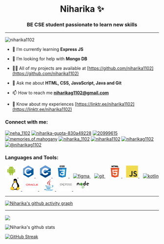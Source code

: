 <h1 align="center">Niharika ✨</h1>
<h3 align="center">BE CSE student passionate to learn new skills</h3>

<hr>

<p align="left"> <img src="https://komarev.com/ghpvc/?username=niharika1102&label=Profile%20views&color=0e19b4&style=flat-square" alt="niharika1102" /> </p>

- 🌱 I’m currently learning **Express JS**

- 🤝 I’m looking for help with **Mongo DB**

- 👨‍💻 All of my projects are available at [https://github.com/niharika1102](https://github.com/niharika1102)

- 💬 Ask me about **HTML, CSS, JavaScript, Java and Git**

- 📫 How to reach me **niharikag1102@gmail.com**

- 📄 Know about my experiences [https://linktr.ee/niharika1102](https://linktr.ee/niharika1102)

<!-- <p align="left"> <a href="https://github.com/ryo-ma/github-profile-trophy"><img src="https://github-profile-trophy.vercel.app/?username=niharika1102" alt="niharika1102" /></a> </p> -->

<h3 align="left">Connect with me:</h3>
<p align="left">
<a href="https://twitter.com/neha_1102" target="blank"><img align="center" src="https://raw.githubusercontent.com/rahuldkjain/github-profile-readme-generator/master/src/images/icons/Social/twitter.svg" alt="neha_1102" height="30" width="40" /></a>
<a href="https://linkedin.com/in/niharika-gupta-830a49228" target="blank"><img align="center" src="https://raw.githubusercontent.com/rahuldkjain/github-profile-readme-generator/master/src/images/icons/Social/linked-in-alt.svg" alt="niharika-gupta-830a49228" height="30" width="40" /></a>
<a href="https://stackoverflow.com/users/20999615" target="blank"><img align="center" src="https://raw.githubusercontent.com/rahuldkjain/github-profile-readme-generator/master/src/images/icons/Social/stack-overflow.svg" alt="20999615" height="30" width="40" /></a>
<a href="https://instagram.com/neha._1102" target="blank"><img align="center" src="https://raw.githubusercontent.com/rahuldkjain/github-profile-readme-generator/master/src/images/icons/Social/instagram.svg" alt="memories.of.mahogany" height="30" width="40" /></a>
<a href="https://www.codechef.com/users/niharika_1102" target="blank"><img align="center" src="https://cdn.jsdelivr.net/npm/simple-icons@3.1.0/icons/codechef.svg" alt="niharika_1102" height="30" width="40" /></a>
<a href="https://www.hackerrank.com/niharika1102" target="blank"><img align="center" src="https://raw.githubusercontent.com/rahuldkjain/github-profile-readme-generator/master/src/images/icons/Social/hackerrank.svg" alt="niharika1102" height="30" width="40" /></a>
<a href="https://www.leetcode.com/niharikag1102" target="blank"><img align="center" src="https://raw.githubusercontent.com/rahuldkjain/github-profile-readme-generator/master/src/images/icons/Social/leet-code.svg" alt="niharikag1102" height="30" width="40" /></a>
<a href="https://www.hackerearth.com/@niharikag1102" target="blank"><img align="center" src="https://raw.githubusercontent.com/rahuldkjain/github-profile-readme-generator/master/src/images/icons/Social/hackerearth.svg" alt="@niharikag1102" height="30" width="40"/></a>
</p>

<h3 align="left">Languages and Tools:</h3>
<p align="left"> 
<a href="https://developer.android.com" target="_blank" rel="noreferrer"> <img src="https://raw.githubusercontent.com/devicons/devicon/master/icons/android/android-original-wordmark.svg" alt="android" width="40" height="40"/> </a> &nbsp;&nbsp;
<a href="https://www.cprogramming.com/" target="_blank" rel="noreferrer"> <img src="https://raw.githubusercontent.com/devicons/devicon/master/icons/c/c-original.svg" alt="c" width="40" height="40"/> </a> &nbsp;&nbsp;
<a href="https://www.w3schools.com/cpp/" target="_blank" rel="noreferrer"> <img src="https://raw.githubusercontent.com/devicons/devicon/master/icons/cplusplus/cplusplus-original.svg" alt="cplusplus" width="40" height="40"/> </a> &nbsp;&nbsp;
<a href="https://www.w3schools.com/css/" target="_blank" rel="noreferrer"> <img src="https://raw.githubusercontent.com/devicons/devicon/master/icons/css3/css3-original-wordmark.svg" alt="css3" width="40" height="40"/> </a>&nbsp;&nbsp;
<a href="https://www.figma.com/" target="_blank" rel="noreferrer"> <img src="https://www.vectorlogo.zone/logos/figma/figma-icon.svg" alt="figma" width="40" height="40"/> </a> &nbsp;&nbsp;
<a href="https://git-scm.com/" target="_blank" rel="noreferrer"> <img src="https://www.vectorlogo.zone/logos/git-scm/git-scm-icon.svg" alt="git" width="40" height="40"/> </a> &nbsp;&nbsp;
<a href="https://www.w3.org/html/" target="_blank" rel="noreferrer"> <img src="https://raw.githubusercontent.com/devicons/devicon/master/icons/html5/html5-original-wordmark.svg" alt="html5" width="40" height="40"/> </a> &nbsp;&nbsp;
<a href="https://developer.mozilla.org/en-US/docs/Web/JavaScript" target="_blank" rel="noreferrer"> <img src="https://raw.githubusercontent.com/devicons/devicon/master/icons/javascript/javascript-original.svg" alt="javascript" width="40" height="40"/> </a> &nbsp;&nbsp;
<a href="https://kotlinlang.org" target="_blank" rel="noreferrer"> <img src="https://www.vectorlogo.zone/logos/kotlinlang/kotlinlang-icon.svg" alt="kotlin" width="40" height="40"/> </a> &nbsp;&nbsp;
<a href="https://www.linux.org/" target="_blank" rel="noreferrer"> <img src="https://raw.githubusercontent.com/devicons/devicon/master/icons/linux/linux-original.svg" alt="linux" width="40" height="40"/> </a> &nbsp;&nbsp;
<!-- <a href="https://www.mysql.com/" target="_blank" rel="noreferrer"> <img src="https://raw.githubusercontent.com/devicons/devicon/master/icons/mysql/mysql-original-wordmark.svg" alt="mysql" width="40" height="40"/></a> &nbsp;&nbsp; -->
<a href="https://www.oracle.com/" target="_blank" rel="noreferrer"> <img src="https://raw.githubusercontent.com/devicons/devicon/master/icons/oracle/oracle-original.svg" alt="oracle" width="40" height="40"/> </a> &nbsp;&nbsp;
<a href="https://www.java.com" target="_blank" rel="noreferrer"> <img src="https://raw.githubusercontent.com/devicons/devicon/master/icons/java/java-original.svg" alt="java" width="40" height="40"/> </a>&nbsp;&nbsp;
<a href="https://expressjs.com" target="_blank" rel="noreferrer"> <img src="https://raw.githubusercontent.com/devicons/devicon/master/icons/express/express-original-wordmark.svg" alt="express" width="40" height="40"/> </a> &nbsp;&nbsp;
<a href="https://nodejs.org" target="_blank" rel="noreferrer"> <img src="https://raw.githubusercontent.com/devicons/devicon/master/icons/nodejs/nodejs-original-wordmark.svg" alt="nodejs" width="40" height="40"/> </a> </p>

<hr>

<!-- [![Niharika's github activity graph](https://github-readme-activity-graph.cyclic.app/graph?username=niharika1102&theme=react)](https://github.com/niharika1102/github-readme-activity-graph) -->

[![Niharika's github activity graph](https://github-readme-activity-graph.vercel.app/graph?username=niharika1102&theme=react)](https://github.com/niharika1102/github-readme-activity-graph)

<hr>

<a href=""> <img align="center" src="(https://github-readme-stats.vercel.app/api/top-langs/?username=niharika1102&theme=react)](https://github.com/niharika1102/github-readme-stats)"/> </a>

<!-- ![Niharika's GitHub stats](https://github-readme-stats.vercel.app/api?username=niharika1102&show_icons=true&theme=react) -->

<!-- [![GitHub stats](https://github-readme-stats.vercel.app/api?username=niharika1102&count_private=true&theme=react)](https://github.com/niharika1102/github-readme-stats)
 -->
![Niharika's github stats](https://github-readme-stats2-blush.vercel.app/api?username=niharika1102&theme=react&showicons=true)

<!-- [![GitHub Streak](https://github-readme-streak-stats.herokuapp.com?user=niharika1102&theme=react)](https://git.io/streak-stats) -->

[![GitHub Streak](https://streak-stats.demolab.com?user=niharika1102&theme=react)](https://git.io/streak-stats)

<!-- <hr>

![snake gif](https://github.com/niharika1102/niharika1102/blob/output/github-contribution-grid-snake.svg) -->
